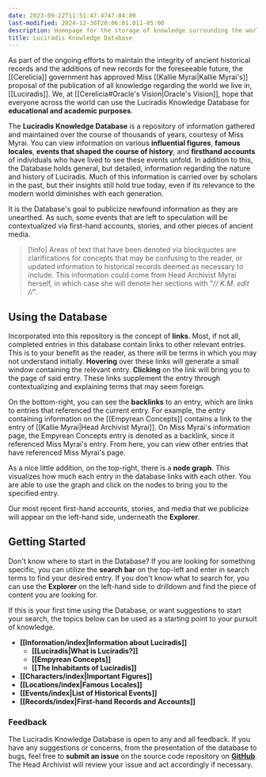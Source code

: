 ```yaml
---
date: 2023-09-22T11:51:47.4747-04:00
last-modified: 2024-12-30T20:06:01.011-05:00
description: Homepage for the storage of knowledge surrounding the world of Luciradis. It includes general terminology and information, important individuals that made a mark (whether good or bad) on the world, most well-known locales and history-defining events.
title: Luciradis Knowledge Database
---
```

As part of the ongoing efforts to maintain the integrity of ancient historical records and the additions of new records for the foreseeable future, the [[Cerelicia]] government has approved Miss [[Kallie Myrai|Kallie Myrai's]] proposal of the publication of all knowledge regarding the world we live in, [[Luciradis]]. We, at [[Cerelicia#Oracle's Vision|Oracle's Vision]], hope that everyone across the world can use the Luciradis Knowledge Database for **educational and academic purposes**.

The **Luciradis Knowledge Database** is a repository of information gathered and maintained over the course of thousands of years, courtesy of Miss Myrai. You can view information on various **influential figures**, **famous locales**, **events that shaped the course of history**, and **firsthand accounts** of individuals who have lived to see these events unfold. In addition to this, the Database holds general, but detailed, information regarding the nature and history of Luciradis. Much of this information is carried over by scholars in the past, but their insights still hold true today, even if its relevance to the modern world diminishes with each generation.

It is the Database's goal to publicize newfound information as they are unearthed. As such, some events that are left to speculation will be contextualized via first-hand accounts, stories, and other pieces of ancient media.

> [!info]
> Areas of text that have been denoted via blockquotes are clarifications for concepts that may be confusing to the reader, or updated information to historical records deemed as necessary to include. This information could come from Head Archivist Myrai herself, in which case she will denote her sections with "*// K.M. edit //*".
## Using the Database

Incorporated into this repository is the concept of **links**. Most, if not all, completed entries in this database contain links to other relevant entries. This is to your benefit as the reader, as there will be terms in which you may not understand initially. **Hovering** over these links will generate a small window containing the relevant entry. **Clicking** on the link will bring you to the page of said entry. These links supplement the entry through contextualizing and explaining terms that may seem foreign.

On the bottom-right, you can see the **backlinks** to an entry, which are links to entries that referenced the current entry. For example, the entry containing information on the [[Empyrean Concepts]] contains a link to the entry of [[Kallie Myrai|Head Archivist Myrai]]. On Miss Myrai's information page, the Empyrean Concepts entry is denoted as a backlink, since it referenced Miss Myrai's entry. From here, you can view other entries that have referenced Miss Myrai's page.

As a nice little addition, on the top-right, there is a **node graph**. This visualizes how much each entry in the database links with each other. You are able to use the graph and click on the nodes to bring you to the specified entry.

Our most recent first-hand accounts, stories, and media that we publicize will appear on the left-hand side, underneath the **Explorer**.

## Getting Started

Don't know where to start in the Database? If you are looking for something specific, you can utilize the **search bar** on the top-left and enter in search terms to find your desired entry. If you don't know what to search for, you can use the **Explorer** on the left-hand side to drilldown and find the piece of content you are looking for.

If this is your first time using the Database, or want suggestions to start your search, the topics below can be used as a starting point to your pursuit of knowledge.

- **[[Information/index|Information about Luciradis]]**
	- **[[Luciradis|What is Luciradis?]]**
	- **[[Empyrean Concepts]]**
	- **[[The Inhabitants of Luciradis]]**
- **[[Characters/index|Important Figures]]**
- **[[Locations/index|Famous Locales]]**
- **[[Events/index|List of Historical Events]]**
- **[[Records/index|First-hand Records and Accounts]]**

### Feedback

The Luciradis Knowledge Database is open to any and all feedback. If you have any suggestions or concerns, from the presentation of the database to bugs, feel free to **submit an issue** on the source code repository on **[GitHub](https://github.com/SheathedBlade/The-World-of-Luciradis)**. The Head Archivist will review your issue and act accordingly if necessary.